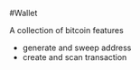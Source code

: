 #Wallet

A collection of bitcoin features 
 - generate and sweep address
 - create and scan transaction
